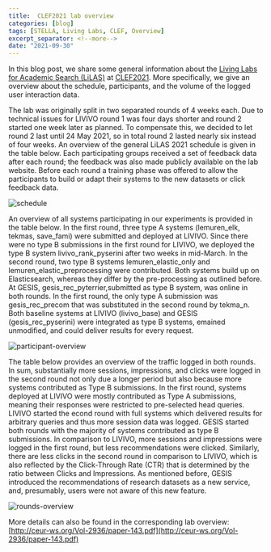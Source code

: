 ```yaml
---
title:  CLEF2021 lab overview
categories: [blog]
tags: [STELLA, Living Labs, CLEF, Overview]
excerpt_separator: <!--more-->
date: "2021-09-30"
---
```

In this blog post, we share some general information about the [Living Labs for Academic Search (LiLAS)](https://clef-lilas.github.io/) at [CLEF2021](clef2021.clef-initiative.eu/). More specifically, we give an overview about the schedule, participants, and the volume of the logged user interaction data.

<!--more-->


The lab was originally split in two separated rounds of 4 weeks each. Due to technical issues for LIVIVO round 1 was four days shorter and round 2 started one week later as planned. To compensate this, we decided to let round 2 last until 24 May 2021, so in total round 2 lasted nearly six instead of four weeks. An overview of the general LiLAS 2021 schedule is given in the table below. Each participating groups received a set of feedback data after each round; the feedback was also made publicly available on the lab website. Before each round a training phase was offered to allow the participants to build or adapt their systems to the new datasets or click feedback data.

![schedule](/images/schedule.png)

An overview of all systems participating in our experiments is provided in the table below. In the first round, three type A systems (lemuren_elk, tekmas, save_fami) were submitted and deployed at LIVIVO. Since there were no type B submissions in the first round for LIVIVO, we deployed the type B system livivo_rank_pyserini after two weeks in mid-March. In the second round, two type B systems lemuren_elastic_only and lemuren_elastic_preprocessing were contributed. Both systems build up on Elasticsearch, whereas they differ by the pre-processing as outlined before. At GESIS, gesis_rec_pyterrier,submitted as type B system, was online in both rounds. In the first round, the only type A submission was gesis_rec_precom that was substituted in the second round by tekma_n. Both baseline systems at LIVIVO (livivo_base) and GESIS (gesis_rec_pyserini) were integrated as type B systems, emained unmodified, and could deliver results for every request. 

![participant-overview](/images/participant-overview.png)

The table below provides an overview of the traffic logged in both rounds. In sum, substantially more sessions, impressions, and clicks were logged in the second round not only due a longer period but also because more systems contributed as Type B submissions. In the first round, systems deployed at LIVIVO were mostly contributed as Type A submissions, meaning their responses were restricted to pre-selected head queries. LIVIVO started the  econd round with full systems which delivered results for arbitrary queries and thus more session data was logged. GESIS started both rounds with the majority of systems contributed as type B submissions. In comparison to LIVIVO, more sessions and impressions were logged in the first round, but less recommendations were clicked. Similarly, there are less clicks in the second round in comparison to LIVIVO, which is also reflected by the Click-Through Rate (CTR) that is determined by the ratio between Clicks and Impressions. As mentioned before, GESIS introduced the recommendations of research datasets as a new service, and, presumably, users were not aware of this new feature.

![rounds-overview](/images/rounds-overview.png)


More details can also be found in the corresponding lab overview: [http://ceur-ws.org/Vol-2936/paper-143.pdf](http://ceur-ws.org/Vol-2936/paper-143.pdf)